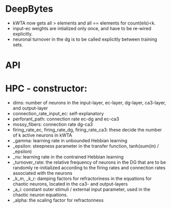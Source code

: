 # DeepBytes

- kWTA now gets all > elements and all == elements for count(els)<k.
- input-ec weights are intialized only once, and have to be re-wired explicitly.
- neuronal turnover in the dg is to be called explicitly between training sets.


# API

# HPC - constructor:
- dims: number of neurons in the input-layer, ec-layer, dg-layer, ca3-layer, and output-layer
- connection_rate_input_ec: self-explanatory
- perforant_path: connection rate ec-dg and ec-ca3
- mossy_fibers: connection rate dg-ca3
- firing_rate_ec, firing_rate_dg, firing_rate_ca3: these decide the number of k active neurons in kWTA
- _gamma: learning rate in unbounded Hebbian learning
- _epsilon: steepness parameter in the transfer function, tanh(sum(in) / _epsilon)
- _nu: learning rate in the contrained Hebbian learning
- _turnover_rate: the relative frequency of neurons in the DG that are to be randomly re-initialized according to the
    firing rates and connection rates associated with the neurons
- _k_m, _k_r: damping factors for refractoriness in the equations for chaotic neurons, located in the ca3- and output-layers
- _a_i: constant outer stimuli / external input parameter, used in the chaotic neuron equations.
- _alpha: the scaling factor for refractoriness
